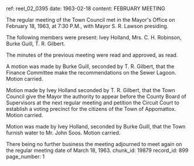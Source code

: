 ref: reel_02_0395
date: 1963-02-18
content: FEBRUARY MEETING

The regular meeting of the Town Council met in the Mayor's Office on February 18, 1963, at 7:30 P.M., with Mayor S. R. Lawson presiding.

The following members were present: Ivey Holland, Mrs. C. H. Robinson, Burke Guill, T. R. Gilbert.

The minutes of the previous meeting were read and approved, as read.

A motion was made by Burke Guill, seconded by T. R. Gilbert, that the Finance Committee make the recommendations on the Sewer Lagoon. Motion carried.

Motion made by Ivey Holland seconded by T. R. Gilbert, that the Town Council give the Mayor the authority to appear before the County Board of Supervisors at the next regular meeting and petition the Circuit Court to establish a voting precinct for the citizens of the Town of Appomattox. Motion carried.

Motion was made by Ivey Holland, seconded by Burke Guill, that the Town furnish water to Mr. John Soos. Motion carried.

There being no further business the meeting adjourned to meet again on the regular meeting date of March 18, 1963.
chunk_id: 19879
record_id: 899
page_number: 1

